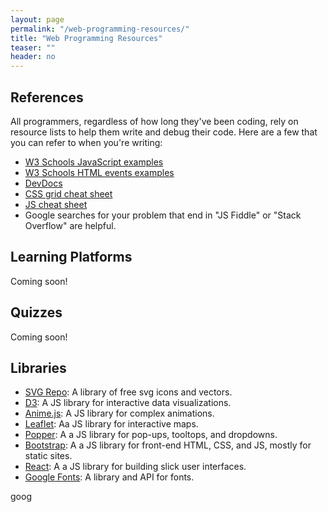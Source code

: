 ```yaml
---
layout: page
permalink: "/web-programming-resources/"
title: "Web Programming Resources"
teaser: ""
header: no
---
```


## References
All programmers, regardless of how long they've been coding, rely on resource lists to help them write and debug their code. Here are a few that you can refer to when you're writing:
* [W3 Schools JavaScript examples](https://www.w3schools.com/js/js_examples.asp)
* [W3 Schools HTML events examples](https://www.w3schools.com/js/js_events_examples.asp)
* [DevDocs](https://devdocs.io/)
* [CSS grid cheat sheet](https://alialaa.github.io/css-grid-cheat-sheet/)
* [JS cheat sheet](https://htmlcheatsheet.com/js/)
* Google searches for your problem that end in "JS Fiddle" or "Stack Overflow" are helpful. 

## Learning Platforms
Coming soon!
<br>
## Quizzes
Coming soon!
<br>
## Libraries
* [SVG Repo](https://www.svgrepo.com/): A library of free svg icons and vectors.
* [D3](https://d3js.org/): A JS library for interactive data visualizations.
* [Anime.js](https://animejs.com/): A JS library for complex animations.
* [Leaflet](https://leafletjs.com/): Aa JS library for interactive maps.
* [Popper](https://floating-ui.com/?utm_source=popper.js.org): A a JS library for pop-ups, tooltops, and dropdowns.
* [Bootstrap](https://getbootstrap.com/): A a JS library for front-end HTML, CSS, and JS, mostly for static sites.
* [React](https://react.dev/): A a JS library for building slick user interfaces.
* [Google Fonts](https://fonts.google.com/): A library and API for fonts.

<a class="tooltip">goog</a>
